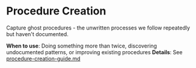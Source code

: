 # Procedure Creation

Capture ghost procedures - the unwritten processes we follow repeatedly but haven't documented.

**When to use**: Doing something more than twice, discovering undocumented patterns, or improving existing procedures
**Details**: See [procedure-creation-guide.md](/docs/procedures/procedure-creation-guide.md)
